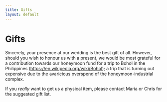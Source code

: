 ```yaml
---
title: Gifts
layout: default
---
```


# **Gifts**

Sincerely, your presence at our wedding is the best gift of all.
However, should you wish to honour us with a present, we would be most grateful for a contribution towards our honeymoon fund for a trip to Bohol in the Philippines (https://en.wikipedia.org/wiki/Bohol); a trip that is turning out expensive due to the avaricious overspend of the honeymoon-industrial complex.

If you _really_ want to get us a physical item, please contact Maria or Chris for the suggested gift list.
